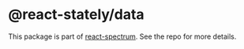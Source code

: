 # @react-stately/data

This package is part of [react-spectrum](https://github.com/watheia/spectrum). See the repo for more details.
